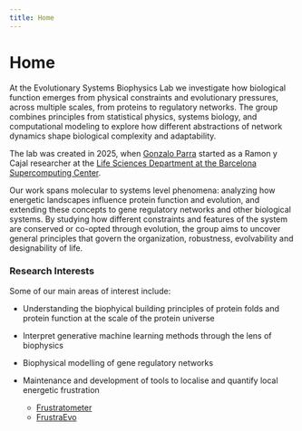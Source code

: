 ```yaml
---
title: Home
---
```


# <i class="fas fa-flask"></i>Home

At the Evolutionary Systems Biophysics Lab we investigate how biological function emerges from physical constraints and evolutionary pressures, across multiple scales, from proteins to regulatory networks. The group combines principles from statistical physics, systems biology, and computational modeling to explore how different abstractions of network dynamics shape biological complexity and adaptability.

The lab was created in 2025, when [Gonzalo Parra](https://combine-lab.github.io/members/gonzalo-parra.html) started as a Ramon y Cajal researcher at the [Life Sciences Department at the Barcelona Supercomputing Center](https://www.bsc.es/discover-bsc/organisation/scientific-structure/life-sciences).

Our work spans molecular to systems level phenomena: analyzing how energetic landscapes influence protein function and evolution, and extending these concepts to gene regulatory networks and other biological systems. By studying how different constraints and features of the system are conserved or co-opted through evolution, the group aims to uncover general principles that govern the organization, robustness, evolvability and designability of life.

### Research Interests

Some of our main areas of interest include:
      
  * Understanding the biophyical building principles of protein folds and protein function at the scale of the protein universe
    
  * Interpret generative machine learning methods through the lens of biophysics

  * Biophysical modelling of gene regulatory networks

  * Maintenance and development of tools to localise and quantify local energetic frustration
    * [Frustratometer](http://frustratometer.qb.fcen.uba.ar/)
    * [FrustraEvo](https://frustraevo.bsc.es/)
